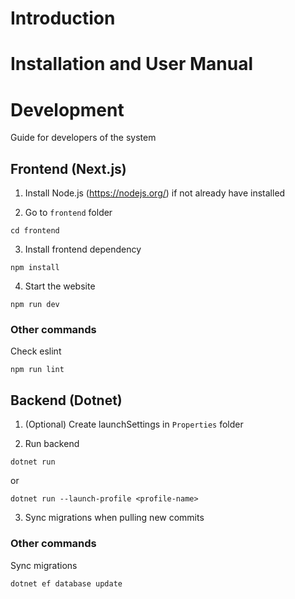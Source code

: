# Introduction

# Installation and User Manual

# Development

Guide for developers of the system

## Frontend (Next.js)

1. Install Node.js (https://nodejs.org/) if not already have installed

2. Go to `frontend` folder

```
cd frontend
```

3. Install frontend dependency

```
npm install
```

4. Start the website

```
npm run dev
```

### Other commands

Check eslint

```
npm run lint
```

## Backend (Dotnet)

1. (Optional) Create launchSettings in `Properties` folder

2. Run backend

```
dotnet run
```

or

```
dotnet run --launch-profile <profile-name>
```

3. Sync migrations when pulling new commits

### Other commands

Sync migrations

```
dotnet ef database update
```
